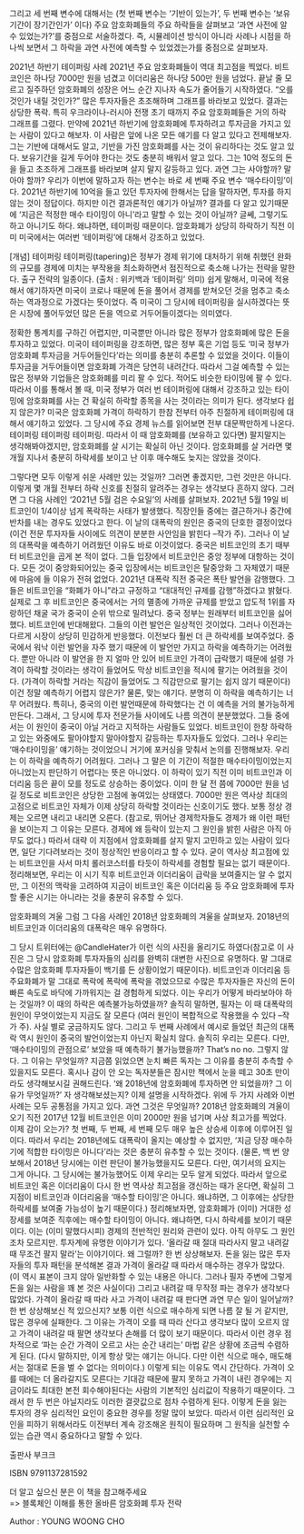 그리고 세 번째 변수에 대해서는 (첫 번째 변수는 ‘기반이 있는가’, 두 번째 변수는 ‘보유 기간이 장기간인가’ 이다) 
주요 암호화폐들의 주요 하락들을 살펴보고 ‘과연 사전에 알 수 있었는가?’를 중점으로 서술하겠다. 즉, 시뮬레이션 방식이 아니라 사례나 시점을 
하나씩 보면서 그 하락을 과연 사전에 예측할 수 있었겠는가를 중점으로 살펴보자.   

 2021년 하반기 테이퍼링 사례 
2021년 주요 암호화폐들이 역대 최고점을 찍었다. 비트코인은 하나당 7000만 원을 넘겼고 이더리움은 하나당 500만 원을 넘었다. 끝날 줄 모르고 질주하던 
암호화폐의 성장은 어느 순간 지나자 속도가 줄어들기 시작하였다. “오를 것인가 내릴 것인가?” 많은 투자자들은 초조해하며 그래프를 바라보고 있었다. 
결과는 상당한 폭락. 특히 우크라이나-러시아 전쟁 초기 때까지 주요 암호화폐들은 거의 하락 그래프를 그렸다. 
만약에 2021년 하반기에 암호화폐에 투자하려고 투자금을 가지고 있는 사람이 있다고 해보자. 이 사람은 앞에 나온 모든 얘기를 다 알고 있다고 전제해보자. 
그는 기반에 대해서도 알고, 기반을 가진 암호화폐를 사는 것이 유리하다는 것도 알고 있다. 보유기간을 길게 두어야 한다는 것도 충분히 배워서 알고 있다. 
그는 10억 정도의 돈을 들고 초조하게 그래프를 바라보며 살지 말지 갈등하고 있다. 과연 그는 사야할까? 말아야 할까? 우리가 이번에 말하고자 하는 변수는 
바로 세 번째 주요 변수 ‘매수타이밍’이다. 2021년 하반기에 10억을 들고 있던 투자자에 한해서는 답을 말하자면, 투자를 하지 않는 것이 정답이다. 
하지만 이건 결과론적인 얘기가 아닐까? 결과를 다 알고 있기때문에 ‘지금은 적정한 매수 타이밍이 아니’라고 말할 수 있는 것이 아닐까? 글쎄, 그렇기도 하고 아니기도 하다. 
왜냐하면, 테이퍼링 때문이다. 암호화폐가 상당히 하락하기 직전 이미 미국에서는 여러번 ‘테이퍼링’에 대해서 강조하고 있었다. 

[개념] 테이퍼링 
테이퍼링(tapering)은 정부가 경제 위기에 대처하기 위해 취했던 완화의 규모를 경제에 미치는 부작용을 최소화하면서 점진적으로 축소해 나가는 전략을 말한다. 
출구 전략의 일종이다. (출처 : 위키백과 ‘테이퍼링’ 의미) 
쉽게 말해서, 미국에 적용해서 얘기하자면 미국이 코로나 때문에 돈을 풀어서 경제를 받쳐오던 것을 멈추고 축소하는 역과정으로 가겠다는 뜻이었다. 
즉 미국이 그 당시에 테이퍼링을 실시하겠다는 뜻은 시장에 풀어두었던 많은 돈을 역으로 거두어들이겠다는 의미였다.   

정확한 통계치를 구하긴 어렵지만, 미국뿐만 아니라 많은 정부가 암호화폐에 많은 돈을 투자하고 있었다. 미국이 테이퍼링을 강조하면, 많은 정부 혹은 기업 등도 
‘미국 정부가 암호화폐 투자금을 거두어들인다’라는 의미를 충분히 추론할 수 있었을 것이다. 이들이 투자금을 거두어들이면 암호화폐 가격은 당연히 내려간다. 
따라서 그걸 예측할 수 있는 많은 정부와 기업들은 암호화폐를 미리 팔 수 있다. 적어도 비슷한 타이밍에 팔 수 있다. 따라서 이를 통해서 볼 때, 미국 정부가 여러 번 
테이퍼링에 대해서 강조하고 있는 타이밍에 암호화폐를 사는 건 확실히 하락할 종목을 사는 것이라는 의미가 된다. 
생각보다 쉽지 않은가? 미국은 암호화폐 가격이 하락하기 한참 전부터 아주 친절하게 테이퍼링에 대해서 얘기하고 있었다. 그 당시에 주요 경제 뉴스를 읽어보면 전부
대문짝만하게 나온다. 테이퍼링 테이퍼링 테이퍼링. 따라서 이 때 암호화폐를 (보유하고 있다면) 팔지말지는 생각해봐야겠지만, 암호화폐를 살 시기는 확실히 아닌 것이다. 
암호화폐를 살 거라면 몇 개월 지나서 충분히 하락세를 보이고 난 이후 매수해도 늦지는 않았을 것이다. 

그렇다면 모두 이렇게 쉬운 사례만 있는 것일까? 그러면 좋겠지만, 그런 것만은 아니다. 이렇게 몇 개월 전부터 하락 신호를 친절히 알려주는 경우는 생각보다 흔하지 않다. 
그러면 그 다음 사례인 ‘2021년 5월 검은 수요일’의 사례를 살펴보자. 2021년 5월 19일 비트코인이 1/4이상 넘게 폭락하는 사태가 발생했다. 직장인들 중에는 결근하거나 
중간에 반차를 내는 경우도 있었다고 한다. 
이 날의 대폭락의 원인은 중국의 단호한 결정이었다(이건 전문 투자자들 사이에도 의견이 분분한 사안임을 밝힌다 –작가 주). 그러나 이 날의 대폭락을 예측하기 
어려웠던 이유도 바로 이것이었다. 중국은 비트코인의 초기 때부터 비트코인을 곱게 본 적이 없다. 그들 입장에서 비트코인은 중앙 정부에 대항하는 것이다. 모든 것이 
중앙화되어있는 중국 입장에서는 비트코인은 탈중앙화 그 자체였기 때문에 마음에 들 이유가 전혀 없었다. 2021년 대폭락 직전 중국은 폭탄 발언을 감행했다. 그들은 비트코인을
“화폐가 아니”라고 규정하고 “대대적인 규제를 감행”하겠다고 밝혔다. 실제로 그 후 비트코인은 중국에서는 거의 멸종에 가까운 규제를 받았고 압도적 1위를 자랑하던 
채굴 국가 중국이 순위 밖으로 밀려났다. 
중국 정부는 원래부터 비트코인을 싫어했다. 비트코인에 반대해왔다. 그들의 이런 발언은 일상적인 것이었다. 그러나 이전과는 다르게 시장이 상당히 민감하게 반응했다. 
이전보다 훨씬 더 큰 하락세를 보여주었다. 중국에서 워낙 이런 발언을 자주 했기 때문에 이 발언만 가지고 하락을 예측하기는 어려웠다. 뿐만 아니라 이 발언을 한 지 
얼마 안 있어 비트코인 가격이 급락했기 때문에 설령 가격이 하락할 것이라는 생각이 들었어도 막상 비트코인을 적시에 팔기는 어려웠을 것이다. (가격이 하락할 거라는 직감이 
들었어도 그 직감만으로 팔기는 쉽지 않기 때문이다)
이건 정말 예측하기 어렵지 않은가? 물론, 맞는 얘기다. 분명히 이 하락을 예측하기는 너무 어려웠다. 특히나, 중국의 이런 발언때문에 하락했다는 건 이 예측을 거의 불가능하게 만든다.
그래서, 그 당시에 투자 전문가들 사이에도 나름 의견이 분분했었다. 그들 중에서는 이 원인이 중국이 아닐 거라고 지적하는 사람들도 있었다. 비트코인이 한창 하락하고 있는 
와중에도 팔아야할지 말아야할지 갈등하는 투자자들도 있었다. 
그러나 우리는 ‘매수타이밍을’ 얘기하는 것이었으니 거기에 포커싱을 맞춰서 논의를 진행해보자. 우리는 이 하락을 예측하기 어려웠다. 그러나 그 말은 이 기간이 
적절한 매수타이밍이었는지 아니었는지 판단하기 어렵다는 뜻은 아니었다. 이 하락이 있기 직전 이미 비트코인과 이더리움 등은 끝이 모를 정도로 상승하는 중이었다. 
이미 한 달 전 쯤에 7000만 원을 넘길 정도로 비트코인은 상당한 고점에 놓여있는 상태였다. 7000만 원은 역사상 최대의 고점으로 비트코인 자체가 이제 상당히 하락할 것이라는 
신호이기도 했다. 
보통 정상 경제는 오르면 내리고 내리면 오른다. (참고로, 뛰어난 경제학자들도 경제가 왜 이런 패턴을 보이는지 그 이유는 모른다. 경제에 왜 등락이 있는지 
그 원인을 밝힌 사람은 아직 아무도 없다.) 따라서 대략 이 지점에서 암호화폐를 살지 말지 고민하고 있는 사람이 있다면, 일단 기다려보라는 것이 정상적인 반응이라고 할 수 있다. 
굳이 역사상 최고점에 있는 비트코인을 사서 마치 롤러코스터를 타듯이 하락세를 경험할 필요는 없기 때문이다. 정리해보면, 우리는 이 시기 직후 비트코인과 이더리움이 급락을 
보여줄지는 알 수 없지만, 그 이전의 맥락을 고려하여 지금이 비트코인 혹은 이더리움 등 주요 암호화폐에 투자할 좋은 시기는 아니라는 것을 충분히 유추할 수 있다. 



암호화폐의 겨울 
그럼 그 다음 사례인 2018년 암호화폐의 겨울을 살펴보자. 2018년의 비트코인과 이더리움의 대폭락은 매우 유명하다.
 


그 당시 트위터에는 @CandleHater가 이런 식의 사진을 올리기도 하였다(참고로 이 사진은 그 당시 암호화폐 투자자들의 심리를 완벽히 대변한 사진으로 유명하다. 
말 그대로 수많은 암호화폐 투자자들이 백기를 든 상황이었기 때문이다). 비트코인과 이더리움 등 주요화폐가 말 그대로 폭락에 폭락에 폭락을 겪었으므로 수많은 투자자들은 
자신의 돈이 빠른 속도로 바닥에 가까워지는 걸 경험하게 되었다. 
이는 우리가 어떻게 바라보아야 하는 것일까? 이 때의 하락은 예측불가능하였을까? 솔직히 말하면, 필자는 이 때 대폭락의 원인이 무엇이었는지 지금도 잘 모른다
(여러 원인이 복합적으로 작용했을 수 있다 –작가 주). 사실 별로 궁금하지도 않다. 그리고 두 번째 사례에서 예시로 들었던 최근의 대폭락 역시 원인이 중국의 발언이었는지 
아닌지 확실치 않다. 솔직히 우리는 모른다. 다만, ‘매수타이밍의 관점으로’ 보았을 때 예측하기 불가능했을까? That’s no no. 그렇지 않다. 
그 이유는 무엇일까? 지금쯤 읽었으면 눈치 빠른 독자는 그 이유를 충분히 추측할 수 있을지도 모른다. 혹시나 감이 안 오는 독자분들은 잠시만 책에서 눈을 떼고 
30초 만이라도 생각해보시길 권해드린다. ‘왜 2018년에 암호화폐에 투자하면 안 되었을까? 그 이유가 무엇일까?’ 자 생각해보셨는지? 이제 설명을 시작하겠다. 
위에 두 가지 사례와 이번 사례는 모두 공통점을 가지고 있다. 과연 그것은 무엇일까? 2018년 암호화폐의 겨울이 오기 직전 2017년 12월 비트코인은 이미 2000만 원을 넘기며 
사상 최고가를 찍었다. 이제 감이 오는가? 첫 번째, 두 번째, 세 번째 모두 매우 높은 상승세 이후에 이루어진 일이다. 따라서 우리는 2018년에도 대폭락이 올지는 예상할 수 없지만, 
‘지금 당장 매수하기에 적합한 타이밍은 아니다’라는 것은 충분히 유추할 수 있는 것이다. (물론, 백 번 양보해서 2018년 당시에는 이런 판단이 불가능했을지도 모른다. 
다만, 여기서의 요지는 그게 아니다. 그 당시에는 불가능했어도 이제 우리는 모두 알게 되었다. 따라서 앞으로 비트코인 혹은 이더리움이 다시 한 번 역사상 최고점을 갱신하는 때가 온다면, 
확실히 그 지점이 비트코인과 이더리움을 ‘매수할 타이밍’은 아니다. 왜냐하면, 그 이후에는 상당한 하락세를 보여줄 가능성이 높기 때문이다.)
정리해보자면, 암호화폐가 (이미) 거대한 성장세를 보여준 직후에는 매수할 타이밍이 아니다. 왜냐하면, 다시 하락세를 보이기 때문이다. 이는 (이미 말했다시피) 경제의 전반적인 
원리와 관련이 있다. 아직 아무도 그 원인조차 모르지만. 
투자계에 유명한 이야기가 있다. ‘올라갈 때 절대 따라사지 말고 내려갈 때 무조건 팔지 말라’는 이야기이다. 왜 그럴까? 한 번 상상해보자. 돈을 잃는 많은 투자자들의 
투자 패턴을 분석해본 결과 가격이 올라갈 때 따라서 매수하는 경우가 많았다. (이 역시 표본이 크지 않아 일반화할 수 있는 내용은 아니다. 그러나 필자 주변에 그렇게 
돈을 잃는 사람을 꽤 본 것은 사실이다) 그리고 내려갈 때 무작정 파는 경우가 생각보다 많았다. 가격이 올라갈 때 따라 사고 가격이 내려갈 때 판다면 과연 무슨 일이 일어날까? 
한 번 상상해보신 적 있으신지? 
보통 이런 식으로 매수하게 되면 나름 잘 될 거 같지만, 많은 경우에 실패한다. 그 이유는 가격이 오를 때 따라 산다고 생각보다 많이 오르지 않고 가격이 내려갈 때 팔면 생각보다 
손해를 더 많이 보기 때문이다. 따라서 이런 경우 점차적으로 ‘파는 순간 가격이 오르고 사는 순간 내리는’ 마법 같은 상황에 조금씩 수렴하게 된다. (다시 말하지만, 이게 항상 맞는 
얘기는 아니다. 다만 이런 식으로 매수, 매도해서는 절대로 돈을 벌 수 없다는 의미이다.)
이렇게 되는 이유도 역시 간단하다. 가격이 오를 때에는 더 올라갈지도 모른다는 기대감 때문에 팔지 못하고 가격이 내린 경우에는 지금이라도 최대한 본전 회수해야된다는 
사람의 기본적인 심리값이 작용하기 때문이다. 그래서 한 두 번은 아닐지라도 이러한 결괏값으로 점차 수렴하게 된다. 이렇게 돈을 잃는 투자의 경우 심리적인 요인이 중요한 경우를
정말 많이 보았다. 따라서 이런 심리적인 요인을 피하기 위해서라도 이전부터 계속 강조해온 원칙이 필요하며 그 원칙을 실천할 수 있는 습관 역시 중요하다고 말할 수 있다.  


출판사 부크크

ISBN 9791137281592

더 알고 싶으신 분은 이 책을 참고해주세요  
=> 블록체인 이해를 통한 올바른 암호화폐 투자 전략 

Author : YOUNG WOONG CHO 
